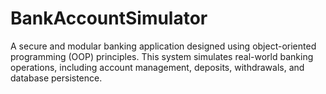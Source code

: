 # BankAccountSimulator
A secure and modular banking application designed using object-oriented programming (OOP) principles. This system simulates real-world banking operations, including account management, deposits, withdrawals, and database persistence.
